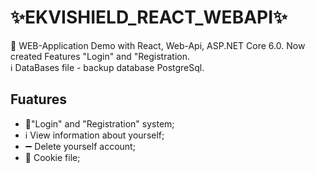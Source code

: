 # ✨EKVISHIELD_REACT_WEBAPI✨
🎩
WEB-Application
   Demo with React, Web-Api, ASP.NET Core 6.0. Now created Features "Login" and "Registration.
   </br>
   ℹ️ DataBases file - backup database PostgreSql.
   
## Fuatures
- 🔧"Login" and "Registration" system;
- ℹ️ View information about yourself;
- ➖ Delete yourself account;
- 🍪 Cookie file;
